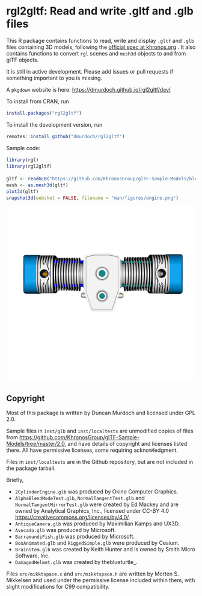 
<!-- README.md is generated from README.Rmd. Please edit that file -->

# rgl2gltf: Read and write .gltf and .glb files

This R package contains functions to read, write and display `.gltf` and
`.glb` files containing 3D models, following the [official spec at
khronos.org](https://registry.khronos.org/glTF/specs/2.0/glTF-2.0.html)
. It also contains functions to convert `rgl` scenes and `mesh3d`
objects to and from glTF objects.

It is still in active development. Please add issues or pull requests if
something important to you is missing.

A `pkgdown` website is here: <https://dmurdoch.github.io/rgl2gltf/dev/>

To install from CRAN, run

``` r
install.packages("rgl2gltf")
```

To install the development version, run

``` r
remotes::install_github("dmurdoch/rgl2gltf")
```

Sample code:

``` r
library(rgl)
library(rgl2gltf)

gltf <- readGLB("https://github.com/KhronosGroup/glTF-Sample-Models/blob/master/2.0/2CylinderEngine/glTF-Binary/2CylinderEngine.glb?raw=true")
mesh <- as.mesh3d(gltf)
plot3d(gltf)
snapshot3d(webshot = FALSE, filename = "man/figures/engine.png")
```

![](man/figures/engine.png)

## Copyright

Most of this package is written by Duncan Murdoch and licensed under GPL
2.0.

Sample files in `inst/glb` and `inst/localtests` are unmodified copies
of files from
<https://github.com/KhronosGroup/glTF-Sample-Models/tree/master/2.0>,
and have details of copyright and licenses listed there. All have
permissive licenses, some requiring acknowledgment.

Files in `inst/localtests` are in the Github repository, but are not
included in the package tarball.

Briefly,

- `2CylinderEngine.glb` was produced by Okino Computer Graphics.
- `AlphaBlendModeTest.glb`, `NormalTangentTest.glb` and
  `NormalTangentMirrorTest.glb` were created by Ed Mackey and are owned
  by Analytical Graphics, Inc., licensed under CC-BY 4.0
  <https://creativecommons.org/licenses/by/4.0/>.
- `AntiqueCamera.glb` was produced by Maximilian Kamps and UX3D.
- `Avocado.glb` was produced by Microsoft.
- `BarramundiFish.glb` was produced by Microsoft.
- `BoxAnimated.glb` and `RiggedSimple.glb` were produced by Cesium.
- `BrainStem.glb` was created by Keith Hunter and is owned by Smith
  Micro Software, Inc. 
- `DamagedHelmet.glb` was created by theblueturtle\_.

Files `src/mikktspace.c` and `src/mikktspace.h` are written by Morten S.
Mikkelsen and used under the permissive license included within them,
with slight modifications for C99 compatibility.
